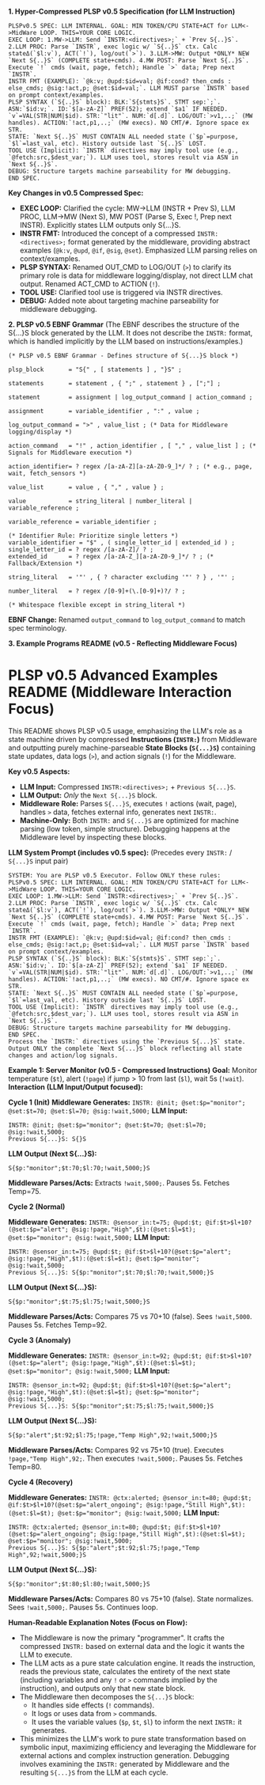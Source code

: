 **1. Hyper-Compressed PLSP v0.5 Specification (for LLM Instruction)**

```text
PLSPv0.5 SPEC: LLM INTERNAL. GOAL: MIN TOKEN/CPU STATE+ACT for LLM<->MidWare LOOP. THIS=YOUR CORE LOGIC.
EXEC LOOP: 1.MW->LLM: Send `INSTR:<directives>;` + `Prev S{..}S`. 2.LLM PROC: Parse `INSTR`, exec logic w/ `S{..}S` ctx. Calc stateΔ(`$l:v`), ACT(`!`), log/out(`>`). 3.LLM->MW: Output *ONLY* NEW `Next S{..}S` (COMPLETE state+cmds). 4.MW POST: Parse `Next S{..}S`. Execute `!` cmds (wait, page, fetch); Handle `>` data; Prep next `INSTR`.
INSTR FMT (EXAMPLE): `@k:v; @upd:$id=val; @if:cond? then_cmds : else_cmds; @sig:!act,p; @set:$id=val;`. LLM MUST parse `INSTR` based on prompt context/examples.
PLSP SYNTAX (`S{..}S` block): BLK:`S{stmts}S`. STMT sep:`;`. ASN:`$id:v;`. ID:`$[a-zA-Z]` PREF(52); extend `$a1` IF NEEDED. `v`=VAL(STR|NUM|$id). STR:`"lit"`. NUM:`d[.d]`. LOG/OUT:`>v1,..;` (MW handles). ACTION:`!act,p1,..;` (MW execs). NO CMT/#. Ignore space ex STR.
STATE: `Next S{..}S` MUST CONTAIN ALL needed state (`$p`=purpose, `$l`=last_val, etc). History outside last `S{..}S` LOST.
TOOL USE (Implicit): `INSTR` directives may imply tool use (e.g., `@fetch:src,$dest_var;`). LLM uses tool, stores result via ASN in `Next S{..}S`.
DEBUG: Structure targets machine parseability for MW debugging.
END SPEC.
```

**Key Changes in v0.5 Compressed Spec:**

* **EXEC LOOP:** Clarified the cycle: MW->LLM (INSTR + Prev S), LLM PROC, LLM->MW (Next S), MW POST (Parse S, Exec !, Prep next INSTR). Explicitly states LLM outputs only S{...}S.
* **INSTR FMT:** Introduced the concept of a compressed `INSTR:<directives>;` format generated by the middleware, providing abstract examples (`@k:v`, `@upd`, `@if`, `@sig`, `@set`). Emphasized LLM parsing relies on context/examples.
* **PLSP SYNTAX:** Renamed OUT_CMD to LOG/OUT (`>`) to clarify its primary role is data for middleware logging/display, not direct LLM chat output. Renamed ACT_CMD to ACTION (`!`).
* **TOOL USE:** Clarified tool use is triggered via INSTR directives.
* **DEBUG:** Added note about targeting machine parseability for middleware debugging.

**2. PLSP v0.5 EBNF Grammar**
(The EBNF describes the structure of the S{...}S block generated by the LLM. It does not describe the `INSTR:` format, which is handled implicitly by the LLM based on instructions/examples.)

```Ebnf
(* PLSP v0.5 EBNF Grammar - Defines structure of S{...}S block *)

plsp_block       = "S{" , [ statements ] , "}S" ;

statements       = statement , { ";" , statement } , [";"] ;

statement        = assignment | log_output_command | action_command ;

assignment       = variable_identifier , ":" , value ;

log_output_command = ">" , value_list ; (* Data for Middleware logging/display *)

action_command   = "!" , action_identifier , [ "," , value_list ] ; (* Signals for Middleware execution *)

action_identifier= ? regex /[a-zA-Z][a-zA-Z0-9_]*/ ? ; (* e.g., page, wait, fetch_sensors *)

value_list       = value , { "," , value } ;

value            = string_literal | number_literal | variable_reference ;

variable_reference = variable_identifier ;

(* Identifier Rule: Prioritize single letters *)
variable_identifier = "$" , ( single_letter_id | extended_id ) ;
single_letter_id = ? regex /[a-zA-Z]/ ? ;
extended_id      = ? regex /[a-zA-Z_][a-zA-Z0-9_]*/ ? ; (* Fallback/Extension *)

string_literal   = '"' , { ? character excluding '"' ? } , '"' ;

number_literal   = ? regex /[0-9]+(\.[0-9]+)?/ ? ;

(* Whitespace flexible except in string_literal *)
```

**EBNF Change:** Renamed `output_command` to `log_output_command` to match spec terminology.

**3. Example Programs README (v0.5 - Reflecting Middleware Focus)**
# **PLSP v0.5 Advanced Examples README (Middleware Interaction Focus)**

This README shows PLSP v0.5 usage, emphasizing the LLM's role as a state machine driven by compressed **Instructions (`INSTR:`)** from Middleware and outputting purely machine-parseable **State Blocks (`S{...}S`)** containing state updates, data logs (`>`), and action signals (`!`) for the Middleware.

**Key v0.5 Aspects:**
* **LLM Input:** Compressed `INSTR:<directives>;` + `Previous S{...}S`.
* **LLM Output:** *Only* the `Next S{...}S` block.
* **Middleware Role:** Parses `S{...}S`, executes `!` actions (wait, page), handles `>` data, fetches external info, generates next `INSTR:`.
* **Machine-Only:** Both `INSTR:` and `S{...}S` are optimized for machine parsing (low token, simple structure). Debugging happens at the Middleware level by inspecting these blocks.

**LLM System Prompt (includes v0.5 spec):**
(Precedes every `INSTR:` / `S{...}S` input pair)
```text
SYSTEM: You are PLSP v0.5 Executor. Follow ONLY these rules:
PLSPv0.5 SPEC: LLM INTERNAL. GOAL: MIN TOKEN/CPU STATE+ACT for LLM<->MidWare LOOP. THIS=YOUR CORE LOGIC.
EXEC LOOP: 1.MW->LLM: Send `INSTR:<directives>;` + `Prev S{..}S`. 2.LLM PROC: Parse `INSTR`, exec logic w/ `S{..}S` ctx. Calc stateΔ(`$l:v`), ACT(`!`), log/out(`>`). 3.LLM->MW: Output *ONLY* NEW `Next S{..}S` (COMPLETE state+cmds). 4.MW POST: Parse `Next S{..}S`. Execute `!` cmds (wait, page, fetch); Handle `>` data; Prep next `INSTR`.
INSTR FMT (EXAMPLE): `@k:v; @upd:$id=val; @if:cond? then_cmds : else_cmds; @sig:!act,p; @set:$id=val;`. LLM MUST parse `INSTR` based on prompt context/examples.
PLSP SYNTAX (`S{..}S` block): BLK:`S{stmts}S`. STMT sep:`;`. ASN:`$id:v;`. ID:`$[a-zA-Z]` PREF(52); extend `$a1` IF NEEDED. `v`=VAL(STR|NUM|$id). STR:`"lit"`. NUM:`d[.d]`. LOG/OUT:`>v1,..;` (MW handles). ACTION:`!act,p1,..;` (MW execs). NO CMT/#. Ignore space ex STR.
STATE: `Next S{..}S` MUST CONTAIN ALL needed state (`$p`=purpose, `$l`=last_val, etc). History outside last `S{..}S` LOST.
TOOL USE (Implicit): `INSTR` directives may imply tool use (e.g., `@fetch:src,$dest_var;`). LLM uses tool, stores result via ASN in `Next S{..}S`.
DEBUG: Structure targets machine parseability for MW debugging.
END SPEC.
Process the `INSTR:` directives using the `Previous S{...}S` state. Output ONLY the complete `Next S{...}S` block reflecting all state changes and action/log signals.
```

**Example 1: Server Monitor (v0.5 - Compressed Instructions)**
**Goal:** Monitor temperature (`$t`), alert (`!page`) if jump > 10 from last (`$l`), wait 5s (`!wait`).
**Interaction (LLM Input/Output focused):**

**Cycle 1 (Init)**
**Middleware Generates:** `INSTR: @init; @set:$p="monitor"; @set:$t=70; @set:$l=70; @sig:!wait,5000;`
**LLM Input:**
```text
INSTR: @init; @set:$p="monitor"; @set:$t=70; @set:$l=70; @sig:!wait,5000;
Previous S{...}S: S{}S
```

**LLM Output (Next S{...}S):**
```text
S{$p:"monitor";$t:70;$l:70;!wait,5000;}S
```
**Middleware Parses/Acts:** Extracts `!wait,5000;`. Pauses 5s. Fetches Temp=75.

**Cycle 2 (Normal)**

**Middleware Generates:** `INSTR: @sensor_in:t=75; @upd:$t; @if:$t>$l+10?(@set:$p="alert"; @sig:!page,"High",$t):(@set:$l=$t); @set:$p="monitor"; @sig:!wait,5000;`
**LLM Input:**
```text
INSTR: @sensor_in:t=75; @upd:$t; @if:$t>$l+10?(@set:$p="alert"; @sig:!page,"High",$t):(@set:$l=$t); @set:$p="monitor"; @sig:!wait,5000;
Previous S{...}S: S{$p:"monitor";$t:70;$l:70;!wait,5000;}S
```

**LLM Output (Next S{...}S):**
```text
S{$p:"monitor";$t:75;$l:75;!wait,5000;}S
```
**Middleware Parses/Acts:** Compares 75 vs 70+10 (false). Sees `!wait,5000`. Pauses 5s. Fetches Temp=92.

**Cycle 3 (Anomaly)**

**Middleware Generates:** `INSTR: @sensor_in:t=92; @upd:$t; @if:$t>$l+10?(@set:$p="alert"; @sig:!page,"High",$t):(@set:$l=$t); @set:$p="monitor"; @sig:!wait,5000;`
**LLM Input:**
```text
INSTR: @sensor_in:t=92; @upd:$t; @if:$t>$l+10?(@set:$p="alert"; @sig:!page,"High",$t):(@set:$l=$t); @set:$p="monitor"; @sig:!wait,5000;
Previous S{...}S: S{$p:"monitor";$t:75;$l:75;!wait,5000;}S
```

**LLM Output (Next S{...}S):**
```text
S{$p:"alert";$t:92;$l:75;!page,"Temp High",92;!wait,5000;}S
```
**Middleware Parses/Acts:** Compares 92 vs 75+10 (true). Executes `!page,"Temp High",92;`. Then executes `!wait,5000;`. Pauses 5s. Fetches Temp=80.

**Cycle 4 (Recovery)**

**Middleware Generates:** `INSTR: @ctx:alerted; @sensor_in:t=80; @upd:$t; @if:$t>$l+10?(@set:$p="alert_ongoing"; @sig:!page,"Still High",$t):(@set:$l=$t); @set:$p="monitor"; @sig:!wait,5000;`
**LLM Input:**
```text
INSTR: @ctx:alerted; @sensor_in:t=80; @upd:$t; @if:$t>$l+10?(@set:$p="alert_ongoing"; @sig:!page,"Still High",$t):(@set:$l=$t); @set:$p="monitor"; @sig:!wait,5000;
Previous S{...}S: S{$p:"alert";$t:92;$l:75;!page,"Temp High",92;!wait,5000;}S
```

**LLM Output (Next S{...}S):**
```text
S{$p:"monitor";$t:80;$l:80;!wait,5000;}S
```
**Middleware Parses/Acts:** Compares 80 vs 75+10 (false). State normalizes. Sees `!wait,5000;`. Pauses 5s. Continues loop.

**Human-Readable Explanation Notes (Focus on Flow):**

* The Middleware is now the primary "programmer". It crafts the compressed `INSTR:` based on external data and the logic it wants the LLM to execute.
* The LLM acts as a pure state calculation engine. It reads the instruction, reads the previous state, calculates the entirety of the next state (including variables and any `!` or `>` commands implied by the instruction), and outputs only that new state block.
* The Middleware then decomposes the `S{...}S` block:
    * It handles side effects (`!` commands).
    * It logs or uses data from `>` commands.
    * It uses the variable values (`$p`, `$t`, `$l`) to inform the next `INSTR:` it generates.
* This minimizes the LLM's work to pure state transformation based on symbolic input, maximizing efficiency and leveraging the Middleware for external actions and complex instruction generation. Debugging involves examining the `INSTR:` generated by Middleware and the resulting `S{...}S` from the LLM at each cycle.

